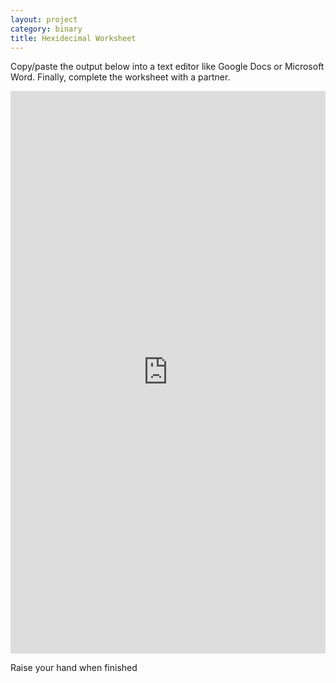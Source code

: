 ```yaml
---
layout: project
category: binary
title: Hexidecimal Worksheet
---
```


Copy/paste the output below into a text editor like Google Docs or Microsoft Word. Finally, complete the worksheet with a partner.

<div class="trinket_container">
<iframe src="https://trinket.io/embed/python3/de1d0e966f?outputOnly=true&runOption=run&start=result" width="100%" height="900" frameborder="0" marginwidth="0" marginheight="0" allowfullscreen> </iframe>
</div>

Raise your hand when finished
